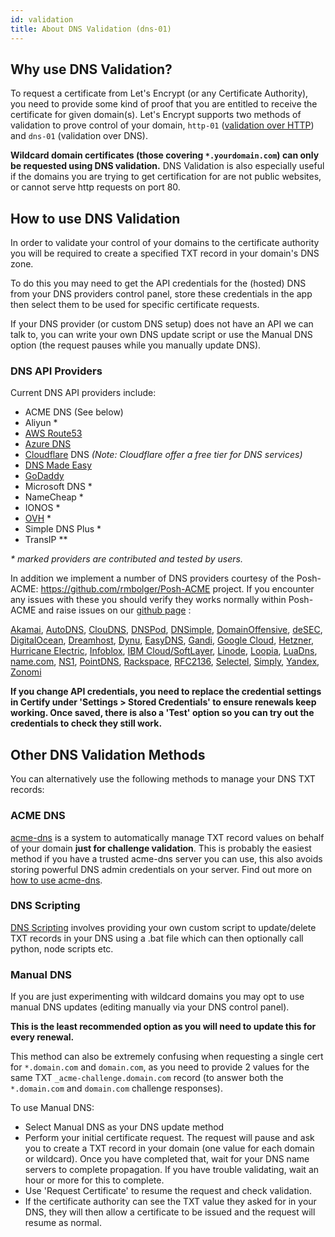 ```yaml
---
id: validation
title: About DNS Validation (dns-01)
---
```


## Why use DNS Validation?
To request a certificate from Let's Encrypt (or any Certificate Authority), you need to provide some kind of proof that you are entitled to receive the certificate for given domain(s). Let's Encrypt supports two methods of validation to prove control of your domain, `http-01` ([validation over HTTP](http-validation.md)) and `dns-01` (validation over DNS). 

**Wildcard domain certificates (those covering `*.yourdomain.com`) can only be requested using DNS validation.** DNS Validation is also especially useful if the domains you are trying to get certification for are not public websites, or cannot serve http requests on port 80.

## How to use DNS Validation

In order to validate your control of your domains to the certificate authority you will be required to create a specified TXT record in your domain's DNS zone.

To do this you may need to get the API credentials for the (hosted) DNS from your DNS providers control panel, store these credentials in the app then select them to be used for specific certificate requests.

If your DNS provider (or custom DNS setup) does not have an API we can talk to, you can write your own DNS update script or use the Manual DNS option (the request pauses while you manually update DNS).

### DNS API Providers

Current DNS API providers include:
- ACME DNS (See below)
- Aliyun &ast;
- [AWS Route53](providers/awsroute53)
- [Azure DNS](providers/azuredns)
- [Cloudflare](providers/cloudflare) DNS *(Note: Cloudflare offer a free tier for DNS services)*
- [DNS Made Easy](providers/dnsmadeeasy) 
- [GoDaddy](providers/godaddy)
- Microsoft DNS &ast;
- NameCheap &ast;
- IONOS &ast;
- [OVH](providers/ovh) &ast;
- Simple DNS Plus &ast;
- TransIP *&ast;

*&ast; marked providers are contributed and tested by users.*

In addition we implement a number of DNS providers courtesy of the Posh-ACME: https://github.com/rmbolger/Posh-ACME project. If you encounter any issues with these you should verify they works normally within Posh-ACME and raise issues on our [github page](https://github.com/webprofusion/certify) :

[Akamai](https://github.com/rmbolger/Posh-ACME/blob/master/Posh-ACME/Plugins/Akamai-Readme.md),
[AutoDNS](https://github.com/rmbolger/Posh-ACME/blob/master/Posh-ACME/Plugins/AutoDNS-Readme.md),
[ClouDNS](https://github.com/rmbolger/Posh-ACME/blob/master/Posh-ACME/Plugins/ClouDNS-Readme.md),
[DNSPod](https://github.com/rmbolger/Posh-ACME/blob/master/Posh-ACME/Plugins/DNSPod-Readme.md),
[DNSimple](https://github.com/rmbolger/Posh-ACME/blob/master/Posh-ACME/Plugins/DNSimple-Readme.md),
[DomainOffensive](https://github.com/rmbolger/Posh-ACME/blob/master/Posh-ACME/Plugins/DomainOffensive-Readme.md),
[deSEC](https://github.com/rmbolger/Posh-ACME/blob/master/Posh-ACME/Plugins/DeSEC-Readme.md),
[DigitalOcean](https://github.com/rmbolger/Posh-ACME/blob/master/Posh-ACME/Plugins/DOcean-Readme.md),
[Dreamhost](https://github.com/rmbolger/Posh-ACME/blob/master/Posh-ACME/Plugins/Dreamhost-Readme.md),
[Dynu](https://github.com/rmbolger/Posh-ACME/blob/master/Posh-ACME/Plugins/Dynu-Readme.md),
[EasyDNS](https://github.com/rmbolger/Posh-ACME/blob/master/Posh-ACME/Plugins/EasyDNS-Readme.md),
[Gandi](https://github.com/rmbolger/Posh-ACME/blob/master/Posh-ACME/Plugins/Gandi-Readme.md),
[Google Cloud](https://github.com/rmbolger/Posh-ACME/blob/master/Posh-ACME/Plugins/GCloud-Readme.md),
[Hetzner](https://github.com/rmbolger/Posh-ACME/blob/master/Posh-ACME/Plugins/Hetzner-Readme.md),
[Hurricane Electric](https://github.com/rmbolger/Posh-ACME/blob/master/Posh-ACME/Plugins/HurricaneElectric-Readme.md),
[Infoblox](https://github.com/rmbolger/Posh-ACME/blob/master/Posh-ACME/Plugins/Infoblox-Readme.md),
[IBM Cloud/SoftLayer](https://github.com/rmbolger/Posh-ACME/blob/master/Posh-ACME/Plugins/IBMSoftLayer-Readme.md),
[Linode](https://github.com/rmbolger/Posh-ACME/blob/master/Posh-ACME/Plugins/Linode-Readme.md),
[Loopia](https://github.com/rmbolger/Posh-ACME/blob/master/Posh-ACME/Plugins/Loopia-Readme.md),
[LuaDns](https://github.com/rmbolger/Posh-ACME/blob/master/Posh-ACME/Plugins/LuaDns-Readme.md),
[name.com](https://github.com/rmbolger/Posh-ACME/blob/master/Posh-ACME/Plugins/NameCom-Readme.md),
[NS1](https://github.com/rmbolger/Posh-ACME/blob/master/Posh-ACME/Plugins/NS1-Readme.md),
[PointDNS](https://github.com/rmbolger/Posh-ACME/blob/master/Posh-ACME/Plugins/PointDNS-Readme.md),
[Rackspace](https://github.com/rmbolger/Posh-ACME/blob/master/Posh-ACME/Plugins/Rackspace-Readme.md),
[RFC2136](https://github.com/rmbolger/Posh-ACME/blob/master/Posh-ACME/Plugins/RFC2136-Readme.md),
[Selectel](https://github.com/rmbolger/Posh-ACME/blob/master/Posh-ACME/Plugins/Selectel-Readme.md),
[Simply](https://github.com/rmbolger/Posh-ACME/blob/master/Posh-ACME/Plugins/Simply-Readme.md),
[Yandex](https://github.com/rmbolger/Posh-ACME/blob/master/Posh-ACME/Plugins/Yandex-Readme.md),
[Zonomi](https://github.com/rmbolger/Posh-ACME/blob/master/Posh-ACME/Plugins/Zonomi-Readme.md)

**If you change API credentials, you need to replace the credential settings in Certify under 'Settings > Stored Credentials' to ensure renewals keep working. Once saved, there is also a 'Test' option so you can try out the credentials to check they still work.**

## Other DNS Validation Methods
You can alternatively use the following methods to manage your DNS TXT records:

### ACME DNS 
[acme-dns](https://github.com/joohoi/acme-dns) is a system to automatically manage TXT record values on behalf of your domain **just for challenge validation**. This is probably the easiest method if you have a trusted acme-dns server you can use, this also avoids storing powerful DNS admin credentials on your server. Find out more on [how to use acme-dns](/docs/dns/providers/acme-dns).


### DNS Scripting
[DNS Scripting](providers/scripting) involves providing your own custom script to update/delete TXT records in your DNS using a .bat file which can then optionally call python, node scripts etc.

### Manual DNS 
If you are just experimenting with wildcard domains you may opt to use manual DNS updates (editing manually via your DNS control panel). 

**This is the least recommended option as you will need to update this for every renewal.** 

This method can also be extremely confusing when requesting a single cert for `*.domain.com` and `domain.com`, as you need to provide 2 values for the same TXT `_acme-challenge.domain.com` record (to answer both the `*.domain.com` and `domain.com` challenge responses).

To use Manual DNS:
- Select Manual DNS as your DNS update method
- Perform your initial certificate request. The request will pause and ask you to create a TXT record in your domain (one value for each domain or wildcard). Once you have completed that, wait for your DNS name servers to complete propagation. If you have trouble validating, wait an hour or more for this to complete.
- Use 'Request Certificate' to resume the request and check validation. 
- If the certificate authority can see the TXT value they asked for in your DNS, they will then allow a certificate to be issued and the request will resume as normal.


